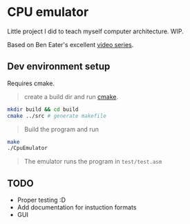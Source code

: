# CPU emulator
Little project I did to teach myself computer architecture. WIP.

Based on Ben Eater's excellent [video series](https://www.youtube.com/playlist?list=PLowKtXNTBypGqImE405J2565dvjafglHU).

## Dev environment setup
Requires cmake.

> create a build dir and run [cmake](https://cmake.org/).
```bash
mkdir build && cd build
cmake ../src # generate makefile
```

> Build the program and run
```bash
make
./CpuEmulator
```
> The emulator runs the program in `test/test.asm`


## TODO
* Proper testing :D
* Add documentation for instuction formats
* GUI


